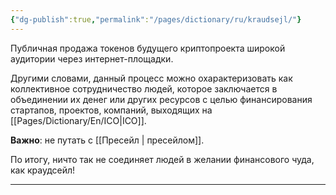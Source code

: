 ```yaml
---
{"dg-publish":true,"permalink":"/pages/dictionary/ru/kraudsejl/"}
---
```



Публичная продажа токенов будущего криптопроекта широкой аудитории через интернет-площадки.

Другими словами, данный процесс можно охарактеризовать как коллективное сотрудничество людей, которое заключается в объединении их денег или других ресурсов с целью финансирования стартапов, проектов, компаний, выходящих на [[Pages/Dictionary/En/ICO\|ICO]].

**Важно**: не путать с [[Пресейл \| пресейлом]].

По итогу, ничто так не соединяет людей в желании финансового чуда, как краудсейл!

* * *
